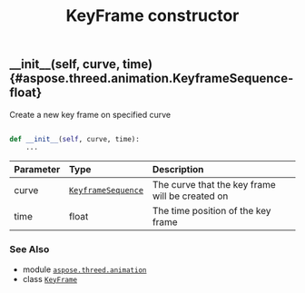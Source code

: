 ﻿---
title: KeyFrame constructor
second_title: Aspose.3D for Python via .NET API References
description: 
type: docs
weight: 10
url: /python-net/aspose.threed.animation/keyframe/__init__/
is_root: false
---

## \_\_init\_\_(self, curve, time) {#aspose.threed.animation.KeyframeSequence-float}

Create a new key frame on specified curve



```python

def __init__(self, curve, time):
    ...
```


| Parameter | Type | Description |
| :- | :- | :- |
| curve | [`KeyframeSequence`](/3d/python-net/aspose.threed.animation/keyframesequence) | The curve that the key frame will be created on |
| time | float | The time position of the key frame |



### See Also
* module [`aspose.threed.animation`](../../)
* class [`KeyFrame`](/3d/python-net/aspose.threed.animation/keyframe)
